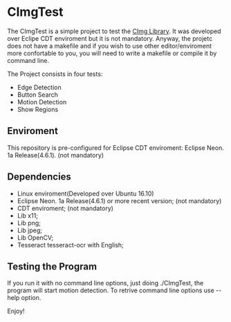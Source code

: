 # CImgTest

The CImgTest is a simple project to test the [CImg Library](http://cimg.eu). It was developed over Eclipe CDT enviroment but it is not mandatory. Anyway, the projetc does not have a makefile and if you wish to use other editor/enviroment more confortable to you, you will need to write a makefile or compile it by command line.

The Project consists in four tests:

* Edge Detection
* Button Search
* Motion Detection
* Show Regions

## Enviroment

This repository is pre-configured for Eclipse CDT enviroment: Eclipse Neon. 1a Release(4.6.1). (not mandatory)

## Dependencies

* Linux enviroment(Developed over Ubuntu 16.10)
* Eclipse Neon. 1a Release(4.6.1) or more recent version; (not mandatory)
* CDT enviroment; (not mandatory)
* Lib x11;
* Lib png;
* Lib jpeg;
* Lib OpenCV;
* Tesseract tesseract-ocr with English;

## Testing the Program

If you run it with no command line options, just doing ./CImgTest, the program will start motion detection. To retrive command line options use --help option.


Enjoy!
